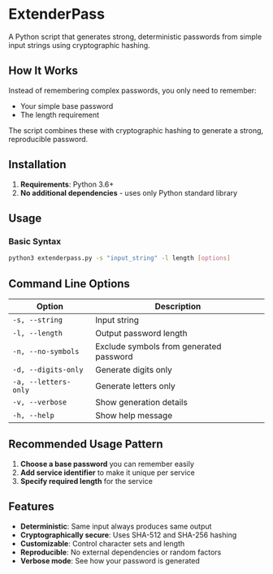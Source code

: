# ExtenderPass

A Python script that generates strong, deterministic passwords from simple input strings using cryptographic hashing.

## How It Works

Instead of remembering complex passwords, you only need to remember:
- Your simple base password
- The length requirement

The script combines these with cryptographic hashing to generate a strong, reproducible password.

## Installation

1. **Requirements**: Python 3.6+
2. **No additional dependencies** - uses only Python standard library

## Usage

### Basic Syntax
```bash
python3 extenderpass.py -s "input_string" -l length [options]
```

## Command Line Options

| Option | Description |
|--------|-------------|
| `-s, --string` | Input string |
| `-l, --length` | Output password length |
| `-n, --no-symbols` | Exclude symbols from generated password |
| `-d, --digits-only` | Generate digits only |
| `-a, --letters-only` | Generate letters only |
| `-v, --verbose` | Show generation details |
| `-h, --help` | Show help message |

## Recommended Usage Pattern

1. **Choose a base password** you can remember easily
2. **Add service identifier** to make it unique per service
3. **Specify required length** for the service

## Features

- **Deterministic**: Same input always produces same output
- **Cryptographically secure**: Uses SHA-512 and SHA-256 hashing
- **Customizable**: Control character sets and length
- **Reproducible**: No external dependencies or random factors
- **Verbose mode**: See how your password is generated
